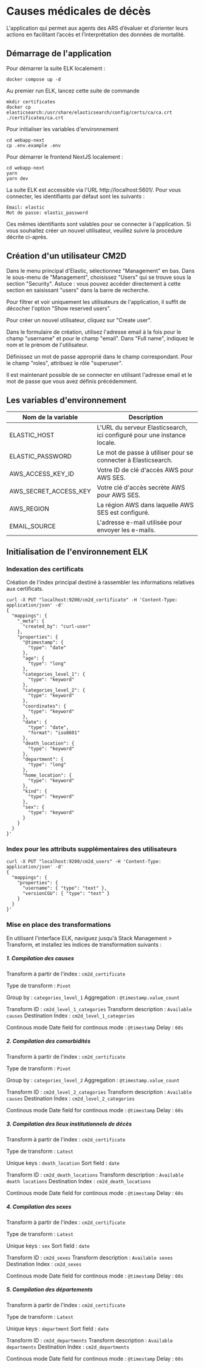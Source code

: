 # Causes médicales de décès

L'application qui permet aux agents des ARS d’évaluer et d’orienter leurs actions en facilitant l’accès et l’interprétation des données de mortalité.

## Démarrage de l'application

Pour démarrer la suite ELK localement :

```
docker compose up -d
```

Au premier run ELK, lancez cette suite de commande

```
mkdir certificates
docker cp elasticsearch:/usr/share/elasticsearch/config/certs/ca/ca.crt ./certificates/ca.crt
```

Pour initialiser les variables d'environnement

```
cd webapp-next
cp .env.example .env
```

Pour démarrer le frontend NextJS localement :

```
cd webapp-next
yarn
yarn dev
```

La suite ELK est accessible via l'URL http://localhost:5601/. Pour vous connecter, les identifiants par défaut sont les suivants :

```
Email: elastic
Mot de passe: elastic_password
```

Ces mêmes identifiants sont valables pour se connecter à l'application. Si vous souhaitez créer un nouvel utilisateur, veuillez suivre la procédure décrite ci-après.

## Création d'un utilisateur CM2D

Dans le menu principal d'Elastic, sélectionnez "Management" en bas. Dans le sous-menu de "Management", choisissez "Users" qui se trouve sous la section "Security". Astuce : vous pouvez accéder directement à cette section en saisissant "users" dans la barre de recherche.

Pour filtrer et voir uniquement les utilisateurs de l'application, il suffit de décocher l'option "Show reserved users".

Pour créer un nouvel utilisateur, cliquez sur "Create user".

Dans le formulaire de création, utilisez l'adresse email à la fois pour le champ "username" et pour le champ "email". Dans "Full name", indiquez le nom et le prénom de l'utilisateur.

Définissez un mot de passe approprié dans le champ correspondant. Pour le champ "roles", attribuez le rôle "superuser".

Il est maintenant possible de se connecter en utilisant l'adresse email et le mot de passe que vous avez définis précédemment.

## Les variables d'environnement

| Nom de la variable    | Description                                                             |
| --------------------- | ----------------------------------------------------------------------- |
| ELASTIC_HOST          | L'URL du serveur Elasticsearch, ici configuré pour une instance locale. |
| ELASTIC_PASSWORD      | Le mot de passe à utiliser pour se connecter à Elasticsearch.           |
| AWS_ACCESS_KEY_ID     | Votre ID de clé d'accès AWS pour AWS SES.                               |
| AWS_SECRET_ACCESS_KEY | Votre clé d'accès secrète AWS pour AWS SES.                             |
| AWS_REGION            | La région AWS dans laquelle AWS SES est configuré.                      |
| EMAIL_SOURCE          | L'adresse e-mail utilisée pour envoyer les e-mails.                     |

## Initialisation de l'environnement ELK

### Indexation des certificats

Création de l'index principal destiné à rassembler les informations relatives aux certificats.

```
curl -X PUT "localhost:9200/cm2d_certificate" -H 'Content-Type: application/json' -d'
{
  "mappings": {
    "_meta": {
      "created_by": "curl-user"
    },
    "properties": {
      "@timestamp": {
        "type": "date"
      },
      "age": {
        "type": "long"
      },
      "categories_level_1": {
        "type": "keyword"
      },
      "categories_level_2": {
        "type": "keyword"
      },
      "coordinates": {
        "type": "keyword"
      },
      "date": {
        "type": "date",
        "format": "iso8601"
      },
      "death_location": {
        "type": "keyword"
      },
      "department": {
        "type": "long"
      },
      "home_location": {
        "type": "keyword"
      },
      "kind": {
        "type": "keyword"
      },
      "sex": {
        "type": "keyword"
      }
    }
  }
}'
```

### Index pour les attributs supplémentaires des utilisateurs

```
curl -X PUT "localhost:9200/cm2d_users" -H 'Content-Type: application/json' -d'
{
  "mappings": {
    "properties": {
      "username": { "type": "text" },
      "versionCGU": { "type": "text" }
    }
  }
}'

```

### Mise en place des transformations

En utilisant l'interface ELK, naviguez jusqu'à Stack Management > Transform, et installez les indices de transformation suivants :

##### 1. Compilation des causes

Transform à partir de l'index : `cm2d_certificate`

Type de transform : `Pivot`

Group by : `categories_level_1`
Aggregation : `@timestamp.value_count`

Transform ID : `cm2d_level_1_categories`
Transform description : `Available causes`
Destination Index : `cm2d_level_1_categories`

Continous mode
Date field for continous mode : `@timestamp`
Delay : `60s`

##### 2. Compilation des comorbidités

Transform à partir de l'index : `cm2d_certificate`

Type de transform : `Pivot`

Group by : `categories_level_2`
Aggregation : `@timestamp.value_count`

Transform ID : `cm2d_level_2_categories`
Transform description : `Available causes`
Destination Index : `cm2d_level_2_categories`

Continous mode
Date field for continous mode : `@timestamp`
Delay : `60s`

##### 3. Compilation des lieux institutionnels de décès

Transform à partir de l'index : `cm2d_certificate`

Type de transform : `Latest`

Unique keys : `death_location`
Sort field : `date`

Transform ID : `cm2d_death_locations`
Transform description : `Available death locations`
Destination Index : `cm2d_death_locations`

Continous mode
Date field for continous mode : `@timestamp`
Delay : `60s`

##### 4. Compilation des sexes

Transform à partir de l'index : `cm2d_certificate`

Type de transform : `Latest`

Unique keys : `sex`
Sort field : `date`

Transform ID : `cm2d_sexes`
Transform description : `Available sexes`
Destination Index : `cm2d_sexes`

Continous mode
Date field for continous mode : `@timestamp`
Delay : `60s`

##### 5. Compilation des départements

Transform à partir de l'index : `cm2d_certificate`

Type de transform : `Latest`

Unique keys : `department`
Sort field : `date`

Transform ID : `cm2d_departments`
Transform description : `Available departments`
Destination Index : `cm2d_departments`

Continous mode
Date field for continous mode : `@timestamp`
Delay : `60s`
